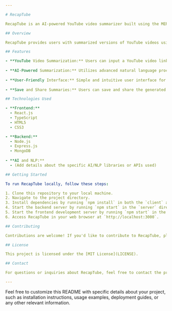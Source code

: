 ```yaml
---

# RecapTube

RecapTube is an AI-powered YouTube video summarizer built using the MERN stack (MongoDB, Express.js, React.js, Node.js) with TypeScript.

## Overview

RecapTube provides users with summarized versions of YouTube videos using advanced natural language processing techniques. It allows users to input a YouTube video link, and the AI algorithm generates a concise summary of the video's content. This tool is useful for individuals who want to quickly grasp the key points of lengthy videos without having to watch them in their entirety.

## Features

- **YouTube Video Summarization:** Users can input a YouTube video link, and RecapTube will generate a summarized version of the video.
  
- **AI-Powered Summarization:** Utilizes advanced natural language processing (NLP) algorithms to extract key points and generate concise summaries.
  
- **User-Friendly Interface:** Simple and intuitive user interface for easy interaction.
  
- **Save and Share Summaries:** Users can save and share the generated summaries for future reference or sharing with others.

## Technologies Used

- **Frontend:**
  - React.js
  - TypeScript
  - HTML5
  - CSS3

- **Backend:**
  - Node.js
  - Express.js
  - MongoDB
  
- **AI and NLP:**
  - (Add details about the specific AI/NLP libraries or APIs used)

## Getting Started

To run RecapTube locally, follow these steps:

1. Clone this repository to your local machine.
2. Navigate to the project directory.
3. Install dependencies by running `npm install` in both the `client` and `server` directories.
4. Start the backend server by running `npm start` in the `server` directory.
5. Start the frontend development server by running `npm start` in the `client` directory.
6. Access RecapTube in your web browser at `http://localhost:3000`.

## Contributing

Contributions are welcome! If you'd like to contribute to RecapTube, please fork the repository and submit a pull request with your changes.

## License

This project is licensed under the [MIT License](LICENSE).

## Contact

For questions or inquiries about RecapTube, feel free to contact the project maintainer at [your-email@example.com](mailto:your-email@example.com).

---
```


Feel free to customize this README with specific details about your project, such as installation instructions, usage examples, deployment guides, or any other relevant information.